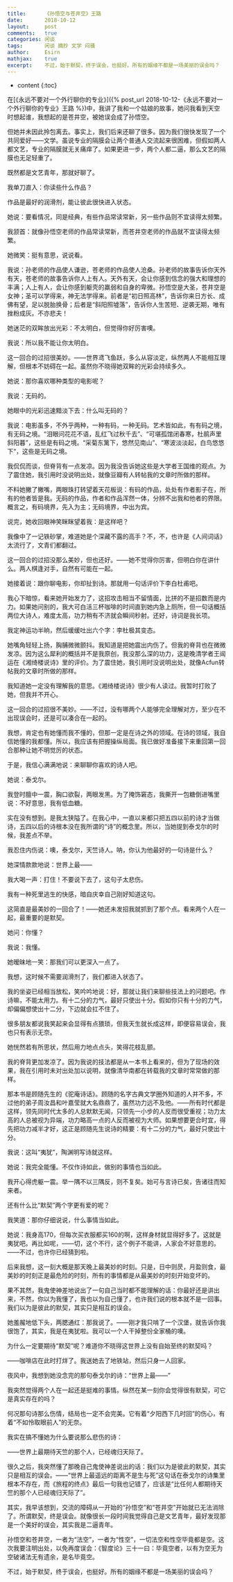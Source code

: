 ```yaml
---
title:		《孙悟空与苍井空》王路
date:		2018-10-12
layout:		post
comments:	true
categories: 闲谈
tags:		闲谈 摘抄 文学 闷骚
author:		Esirn
mathjax:	true
excerpt: 	不过，始于默契，终于误会，也挺好。所有的姻缘不都是一场美丽的误会吗？
---
```

* content
{:toc}

在[《永远不要对一个外行聊你的专业》]({% post_url 2018-10-12-《永远不要对一个外行聊你的专业》王路 %})中，我讲了我和一个姑娘的故事，她问我看到天空时想起谁，我想起的是苍井空，被她误会成了孙悟空。

但她并未因此拎包离去。事实上，我们后来还聊了很多。因为我们很快发现了一个共同爱好——文学。虽说专业的隔膜会让两个普通人交流起来很困难，但假如两人都文艺，专业的隔膜就无关痛痒了。如果更进一步，两个人都二逼，那么文艺的隔膜也无足轻重了。

既然都是文艺青年，那就好聊了。

我单刀直入：你读些什么作品？

作品是最好的润滑剂，能让彼此很快进入状态。

她说：要看情况，同是经典，有些作品常读常新，另一些作品则不宜读得太频繁。

我颔首：就像孙悟空老师的作品常读常新，而苍井空老师的作品就不宜读得太频繁。

她微笑：挺有意思，说说看。

我说：孙老师的作品使人谦逊，苍老师的作品使人沧桑。孙老师的故事告诉你天外有天，苍老师的故事告诉你人上有人。天外有天，会让你感到信念的强大和理想的丰满；人上有人，会让你感到躯壳的羸弱和自身的卑微。孙悟空是大圣，苍井空是女神；圣可以学得来，神无法学得来。前者是“初日照高林”，告诉你来日方长、成佛有望，足以脱胎换骨；后者是“斜阳照墟落”，告诉你人生苦短、逆袭无期，唯有挫粉成灰。不亦悲夫！

她迷茫的双眸放出光彩：不太明白，但觉得你好厉害噢。

我说：所以我不能让你太明白。

这一回合的过招很美妙。——世界鸢飞鱼跃，多么从容淡定，纵然两人不能相互理解，但根本不妨碍在一起。虽然你不晓得她双眸的光彩会持续多久。

她说：那你喜欢哪种类型的电影呢？

我说：无码的。

她眼中的光彩迅速黯淡下去：什么叫无码的？

我说：电影虽多，不外乎两种，一种有码，一种无码。艺术皆如此，有有码之境，有无码之境。“泪眼问花花不语，乱红飞过秋千去”、“可堪孤馆闭春寒，杜鹃声里斜阳暮”，这些是有码之境。“采菊东篱下，悠然见南山”、“寒波淡淡起，白鸟悠悠下“，这些是无码之境。

我侃侃而谈，但脊背有一点发凉。因为我没告诉她这些是大学者王国维的观点。为了震住她，我引用时没说明出处，就像豆瓣有人转帖我的文章时所做的那样。

不料她撇了撇嘴，两眼珠打转望着天花板说：有码的作品，处处有作者影子在，所有的他者皆是我。无码的作品，作者和作品浑然一体，分辨不出我和他者的界限。概言之，有码境界，先入为主；无码境界，中出为宾。

说完，她收回眼神笑眯眯望着我：是这样吧？

我像中了一记铁砂掌，难道她是个深藏不露的高手？不，不，也许是《人间词话》太流行了，文青们都翻过。

这一回合的过招没那么美妙，但也还好。——她不觉得你厉害，但明白你在讲什么。两人棋逢对手，自然有可能在一起。

她接着说：跟你聊电影，你却扯到诗。那就用一句话评价下李白杜甫吧。

我心下暗惊，看来她开始发力了，这招攻击相当不留情面，比拼的不是招数而是内力。如果她问别的，我大可白活三杯咖啡的时间直到她内急上厕所，但一句话概括两位大诗人，难度太高，功力稍有不济就会瞬间秒射。还好，诗词是我长项。

我定神运功半晌，然后缓缓吐出六个字：李杜极其变态。

她嘴角轻轻上扬，胸脯微微颤抖。我知道是把她震出内伤了。但我的脊背也在微微发凉。因为这么犀利的概括并不是我原创，我没那么深的功力，这是晚清学者王闿运在《湘绮楼说诗》里的评价。为了震住她，我引用时没说明出处，就像Acfun转帖我的文章时所做的那样。

我知道她一定没有理解我的意思。《湘绮楼说诗》很少有人读过。我暂时打败了她，但我并不开心。

这一回合的过招很不美妙。——不过，没有哪两个人能够完全理解对方，至少在不出现误会时，还是可以凑合在一起的。

我想，肯定也有她懂而我不懂的，但那一定是在诗之外的领域。在诗的领域，我自信她懂的我都懂。所以，我应该有把握操纵局面。我已做好准备接下来重回第一回合那种让她不明觉厉的状态。

于是，我信心满满地说：来聊聊你喜欢的诗人吧。

她说：泰戈尔。

我登时膻中一震，胸口欲裂，两眼发黑。为了掩饰窘态，我撕开一包糖倒进嘴里说：不好意思，我有低血糖。

实在没有想到。是我太狭隘了。在我心中，一直以来都只把五四以前的诗才当做诗，五四以后的诗根本没在我所谓的“诗”的概念里。所以，当她提到泰戈尔的时候，我差点不举。

我忍住内伤说：噢，泰戈尔，天竺诗人。呐，你认为他最好的一句诗是什么？

她深情款款地说：世界上最——

我大喝一声：打住！不要说下去了，这句子太悲伤。

我有一种死里逃生的快感，暗自庆幸自己刚好知道这句。

这简直是最美妙的一回合了！——她还未发招我就抓到了那个点。看来两个人在一起，最重要的是默契。

她问：你懂？

我说：我懂。

她暧昧地一笑：那我们可以更深入一点了。

我想，这时候不需要润滑剂了，我们都进入状态了。

我的坐姿已经相当放松，笑吟吟地说：好，那就让我们来聊些技法上的问题吧。作诗嘛，不能太用力。有十二分的力气，最好只使出十分。假如你只有十分的力气，却偏偏想使出十二分，下边就会扛不住了。

很多朋友都说我笑起来会显得有点猥琐，但我天生就长成这样，即便容易误会，我也只有表示无奈。

她恍然若有所思状，然后用力地点点头，笑得花枝乱颤。

我的脊背更加发凉了。因为我说的技法都是从一本书上看来的，但为了现场的效果，我在引用时未对出处加以说明，就像清华南都在转载我的文章时常常做的那样。

那本书是顾随先生的《驼庵诗话》。顾随的名字古典文学圈外知道的人并不多，不过他的弟子周汝昌和叶嘉莹就大名鼎鼎了，虽然功力远不及他。——所有时代都是这样，领先同时代太多的人总默默无闻，只领先一小步的人反而很受重视；功力太高的人总被视为异端，功力略高一点的人反而被视为大师。如果想要更合时宜，得先把功力减半才好，这正是顾随先生说诗的精要：有十二分的力气，最好只使出十分。

我说：这叫“夷犹”，陶渊明写诗就这样。

她说：我完全能懂。不仅作诗如此，做别的事情也当如此。

我开心得虎躯一震。举一隅不以三隅反，则不复矣。始可与言诗已矣，告诸往而知来者。

还有什么比“默契”两个字更有爱的呢？

我笑道：那你仔细说说，什么事情当如此。

她说：我身高170，但每次买衣服都买160的啊，这样身材就显得好多了。这就是夷犹吧。再比如呢，——切，这个不行，这个例子不能讲，人家会不好意思的。——不过，也许你已经猜到啦。

后来我想，这一刻大概是那天晚上最美妙的时刻。只是，日中则昃，月盈则食，最美妙的时刻正是最危险的时刻，所有的事情都是从最美妙的时刻开始变坏的。

果不其然，我鬼使神差地说出了一句自己当时都不能理解的话：你最好还是讲出来，不然，你以为我懂了，我也以为自己懂了，也许我们说的根本就不是一回事。我们以为是彼此的默契，其实只是相互的误会。

她羞赧地低下头，两腮通红：那我说了。——刚才我只啃了一个汉堡，就告诉你我很饱了，其实，我是在夷犹啦。我可以一个人干掉整份全家桶的噢。

为什么一定要期待“默契”呢？难道你不晓得这世界上没有自始至终的默契吗？

——咖啡店在此时打烊了。我送她去了地铁站，然后只身一人回家。

夜风中，我想到她没念完的那句泰戈尔的诗：“世界上最——”

我突然觉得两个人在一起还是挺难的事情。纵然在某一刻你会觉得很有默契，可它是真实存在的吗？

何况那句诗那么伤情，结局也一定不会完美。它有着“夕阳西下几时回”的伤心，有着“不如怜取眼前人”的无奈。

我实在搞不懂她为什么要说那么悲伤的诗：

——世界上最期待天竺的那个人，已经魂归天际了。

很久之后，我突然懂了那晚自己鬼使神差说出的话：我们以为是彼此的默契，其实只是相互的误会。——“世界上最遥远的距离不是生与死”这句话在泰戈尔的诗集里根本不存在，而《旅程的终点》最后一句我也记错了，应该是“比任何人都期待天竺的那个人已经魂归天际了”。

其实，我早该想到，交流的障碍从一开始的“孙悟空”和“苍井空”开始就已无法消除了。所谓默契，终是误会。就像很长一段时间我觉得自己是文艺青年，最好发现那是一个美好的误会，其实我是二逼青年。

孙悟空和苍井空，一者为“法空”，一者为“性空”，一切法空和性空毕竟都是空。这次我要注明出处，以免再度误会：《智度论》三十一曰：毕竟空者，以有为空无为空破诸法无有遗余，是名毕竟空。

不过，始于默契，终于误会，也挺好。所有的姻缘不都是一场美丽的误会吗？
